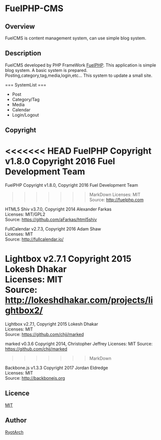 FuelPHP-CMS
====
## Overview
FuelCMS is content management system, can use simple blog system.

## Description
FuelCMS developed by PHP FrameWork [FuelPHP](https://fuelphp.com/).
This application is simple blog system. A basic system is prepared. 
Posting,category,tag,media,login,etc...
This system to update a small site.

=== SystemList ===
* Post
* Category/Tag
* Media
* Calendar
* Login/Logout

## Copyright

<<<<<<< HEAD
FuelPHP Copyright v1.8.0 Copyright 2016 Fuel Development Team
=======
FuelPHP Copyright v1.8.0, Copyright 2016 Fuel Development Team
>>>>>>> MarkDown
Licenses: MIT  
Source: http://fuelphp.com  

HTML5 Shiv v3.7.0, Copyright 2014 Alexander Farkas  
Licenses: MIT/GPL2  
Source: https://github.com/aFarkas/html5shiv  

FullCalendar v2.7.3, Copyright 2016 Adam Shaw  
Licenses: MIT  
Source: http://fullcalendar.io/  

Lightbox v2.7.1 Copyright 2015 Lokesh Dhakar  
Licenses: MIT  
Source: http://lokeshdhakar.com/projects/lightbox2/  
=======

Lightbox v2.7.1, Copyright 2015 Lokesh Dhakar  
Licenses: MIT  
Source: https://github.com/chjj/marked  

marked v0.3.6 Copyright 2014, Christopher Jeffrey
Licenses: MIT
Source: https://github.com/chjj/marked
 
>>>>>>> MarkDown

Backbone.js v1.3.3 Copyright 2017 Jordan Eldredge  
Licenses: MIT  
Source: http://backbonejs.org  


## Licence

[MIT](https://github.com/Restoration/FuelPHP-CMS/blob/master/README.md)

## Author

[RyotArch](https://github.com/Restoration)
